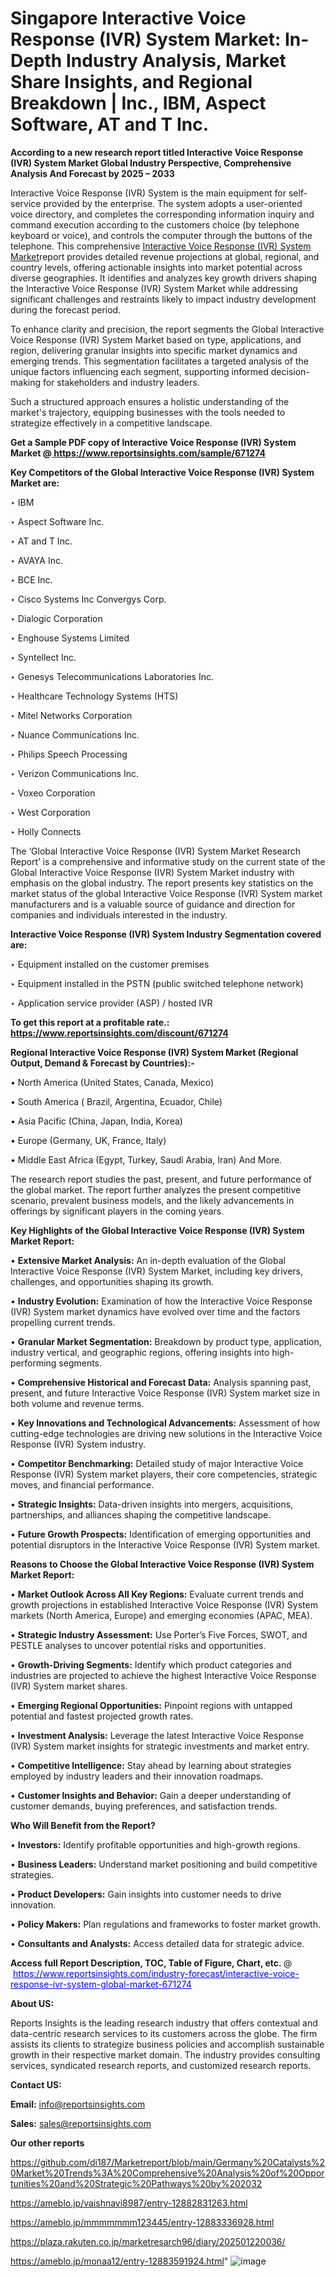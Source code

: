 # Singapore Interactive Voice Response (IVR) System Market: In-Depth Industry Analysis, Market Share Insights, and Regional Breakdown | Inc., IBM, Aspect Software, AT and T Inc.

<strong>According to a new research report titled Interactive Voice Response (IVR) System Market Global Industry Perspective, Comprehensive Analysis And Forecast by 2025 – 2033</strong>

Interactive Voice Response (IVR) System is the main equipment for self-service provided by the enterprise. The system adopts a user-oriented voice directory, and completes the corresponding information inquiry and command execution according to the customers choice (by telephone keyboard or voice), and controls the computer through the buttons of the telephone. This comprehensive <a href=https://www.reportsinsights.com/sample/671274>Interactive Voice Response (IVR) System Market</a>report provides detailed revenue projections at global, regional, and country levels, offering actionable insights into market potential across diverse geographies. It identifies and analyzes key growth drivers shaping the Interactive Voice Response (IVR) System Market while addressing significant challenges and restraints likely to impact industry development during the forecast period.

To enhance clarity and precision, the report segments the Global Interactive Voice Response (IVR) System Market based on type, applications, and region, delivering granular insights into specific market dynamics and emerging trends. This segmentation facilitates a targeted analysis of the unique factors influencing each segment, supporting informed decision-making for stakeholders and industry leaders.

Such a structured approach ensures a holistic understanding of the market's trajectory, equipping businesses with the tools needed to strategize effectively in a competitive landscape.

<strong>Get a Sample PDF copy of Interactive Voice Response (IVR) System Market </strong><strong>@<a href=https://www.reportsinsights.com/sample/671274 style=color:#0000ff;> https://www.reportsinsights.com/sample/671274</a></strong></font>

<strong>Key Competitors of the Global Interactive Voice Response (IVR) System Market are:</strong>

‣ IBM

‣ Aspect Software Inc.

‣ AT and T Inc.

‣ AVAYA Inc.

‣ BCE Inc.

‣ Cisco Systems Inc Convergys Corp.

‣ Dialogic Corporation

‣ Enghouse Systems Limited

‣ Syntellect Inc.

‣ Genesys Telecommunications Laboratories Inc.

‣ Healthcare Technology Systems (HTS)

‣ Mitel Networks Corporation

‣ Nuance Communications Inc.

‣ Philips Speech Processing

‣ Verizon Communications Inc.

‣ Voxeo Corporation

‣ West Corporation

‣ Holly Connects

The ‘Global Interactive Voice Response (IVR) System Market Research Report’ is a comprehensive and informative study on the current state of the Global Interactive Voice Response (IVR) System Market industry with emphasis on the global industry. The report presents key statistics on the market status of the global Interactive Voice Response (IVR) System market manufacturers and is a valuable source of guidance and direction for companies and individuals interested in the industry.

<strong>Interactive Voice Response (IVR) System Industry Segmentation covered are:</strong>

‣ Equipment installed on the customer premises

‣ Equipment installed in the PSTN (public switched telephone network)

‣ Application service provider (ASP) / hosted IVR

<strong>To get this report at a profitable rate.: <a href=https://www.reportsinsights.com/discount/671274 style=color:#0000ff;>https://www.reportsinsights.com/discount/671274</a></strong></font>

<strong>Regional Interactive Voice Response (IVR) System Market (Regional Output, Demand &amp; Forecast by Countries):-</strong>

• North America (United States, Canada, Mexico)

• South America ( Brazil, Argentina, Ecuador, Chile)

• Asia Pacific (China, Japan, India, Korea)

• Europe (Germany, UK, France, Italy)

• Middle East Africa (Egypt, Turkey, Saudi Arabia, Iran) And More.

The research report studies the past, present, and future performance of the global market. The report further analyzes the present competitive scenario, prevalent business models, and the likely advancements in offerings by significant players in the coming years.

<strong>Key Highlights of the Global Interactive Voice Response (IVR) System Market Report:</strong>

• <strong>Extensive Market Analysis:</strong> An in-depth evaluation of the Global Interactive Voice Response (IVR) System Market, including key drivers, challenges, and opportunities shaping its growth.

• <strong>Industry Evolution:</strong> Examination of how the Interactive Voice Response (IVR) System market dynamics have evolved over time and the factors propelling current trends.

• <strong>Granular Market Segmentation:</strong> Breakdown by product type, application, industry vertical, and geographic regions, offering insights into high-performing segments.

• <strong>Comprehensive Historical and Forecast Data:</strong> Analysis spanning past, present, and future Interactive Voice Response (IVR) System market size in both volume and revenue terms.

• <strong>Key Innovations and Technological Advancements:</strong> Assessment of how cutting-edge technologies are driving new solutions in the Interactive Voice Response (IVR) System industry.

• <strong>Competitor Benchmarking:</strong> Detailed study of major Interactive Voice Response (IVR) System market players, their core competencies, strategic moves, and financial performance.

• <strong>Strategic Insights:</strong> Data-driven insights into mergers, acquisitions, partnerships, and alliances shaping the competitive landscape.

• <strong>Future Growth Prospects:</strong> Identification of emerging opportunities and potential disruptors in the Interactive Voice Response (IVR) System market.

<strong>Reasons to Choose the Global Interactive Voice Response (IVR) System Market Report:</strong>

• <strong>Market Outlook Across All Key Regions:</strong> Evaluate current trends and growth projections in established Interactive Voice Response (IVR) System markets (North America, Europe) and emerging economies (APAC, MEA).

• <strong>Strategic Industry Assessment:</strong> Use Porter’s Five Forces, SWOT, and PESTLE analyses to uncover potential risks and opportunities.

• <strong>Growth-Driving Segments:</strong> Identify which product categories and industries are projected to achieve the highest Interactive Voice Response (IVR) System market shares.

• <strong>Emerging Regional Opportunities:</strong> Pinpoint regions with untapped potential and fastest projected growth rates.

• <strong>Investment Analysis:</strong> Leverage the latest Interactive Voice Response (IVR) System market insights for strategic investments and market entry.

• <strong>Competitive Intelligence:</strong> Stay ahead by learning about strategies employed by industry leaders and their innovation roadmaps.

• <strong>Customer Insights and Behavior:</strong> Gain a deeper understanding of customer demands, buying preferences, and satisfaction trends.

<strong>Who Will Benefit from the Report?</strong>

• <strong>Investors:</strong> Identify profitable opportunities and high-growth regions.

• <strong>Business Leaders:</strong> Understand market positioning and build competitive strategies.

• <strong>Product Developers:</strong> Gain insights into customer needs to drive innovation.

• <strong>Policy Makers:</strong> Plan regulations and frameworks to foster market growth.

• <strong>Consultants and Analysts:</strong> Access detailed data for strategic advice.
</ul>
<strong>Access full Report Description, TOC, Table of Figure, Chart, etc. </strong>@  <a href=https://www.reportsinsights.com/industry-forecast/interactive-voice-response-ivr-system-global-market-671274 style=color:#0000ff;>https://www.reportsinsights.com/industry-forecast/interactive-voice-response-ivr-system-global-market-671274</a></font>

<strong><strong>About US</strong>:</strong>

Reports Insights is the leading research industry that offers contextual and data-centric research services to its customers across the globe. The firm assists its clients to strategize business policies and accomplish sustainable growth in their respective market domain. The industry provides consulting services, syndicated research reports, and customized research reports.

<strong>Contact US:</strong>

<p class=""""><b>Email:</b> <a href=mailto:info@reportsinsights.com>info@reportsinsights.com</a></p>
<p class=""""><b>Sales:</b> <a href=mailto:sales@reportsinsights.com>sales@reportsinsights.com</a></p>

<strong>Our other reports</strong>

<a href=https://github.com/di187/Marketreport/blob/main/Germany%20Catalysts%20Market%20Trends%3A%20Comprehensive%20Analysis%20of%20Opportunities%20and%20Strategic%20Pathways%20by%202032>https://github.com/di187/Marketreport/blob/main/Germany%20Catalysts%20Market%20Trends%3A%20Comprehensive%20Analysis%20of%20Opportunities%20and%20Strategic%20Pathways%20by%202032</a>

<a href=https://ameblo.jp/vaishnavi8987/entry-12882831263.html>https://ameblo.jp/vaishnavi8987/entry-12882831263.html</a>

<a href=https://ameblo.jp/mmmmmmm123445/entry-12883336928.html>https://ameblo.jp/mmmmmmm123445/entry-12883336928.html</a>

<a href=https://plaza.rakuten.co.jp/marketresarch96/diary/202501220036/>https://plaza.rakuten.co.jp/marketresarch96/diary/202501220036/</a>

<a href=https://ameblo.jp/monaa12/entry-12883591924.html>https://ameblo.jp/monaa12/entry-12883591924.html</a>"
![image](https://github.com/user-attachments/assets/e2c6c22b-228e-4f1b-924c-6820038f4203)
